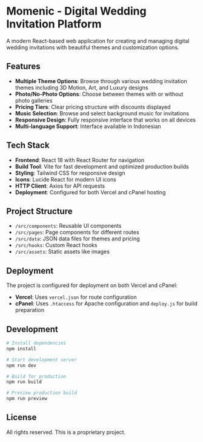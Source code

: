 # Momenic - Digital Wedding Invitation Platform

A modern React-based web application for creating and managing digital wedding invitations with beautiful themes and customization options.

## Features

- **Multiple Theme Options**: Browse through various wedding invitation themes including 3D Motion, Art, and Luxury designs
- **Photo/No-Photo Options**: Choose between themes with or without photo galleries
- **Pricing Tiers**: Clear pricing structure with discounts displayed
- **Music Selection**: Browse and select background music for invitations
- **Responsive Design**: Fully responsive interface that works on all devices
- **Multi-language Support**: Interface available in Indonesian

## Tech Stack

- **Frontend**: React 18 with React Router for navigation
- **Build Tool**: Vite for fast development and optimized production builds
- **Styling**: Tailwind CSS for responsive design
- **Icons**: Lucide React for modern UI icons
- **HTTP Client**: Axios for API requests
- **Deployment**: Configured for both Vercel and cPanel hosting

## Project Structure

- `/src/components`: Reusable UI components
- `/src/pages`: Page components for different routes
- `/src/data`: JSON data files for themes and pricing
- `/src/hooks`: Custom React hooks
- `/src/assets`: Static assets like images

## Deployment

The project is configured for deployment on both Vercel and cPanel:

- **Vercel**: Uses `vercel.json` for route configuration
- **cPanel**: Uses `.htaccess` for Apache configuration and `deploy.js` for build preparation

## Development

```bash
# Install dependencies
npm install

# Start development server
npm run dev

# Build for production
npm run build

# Preview production build
npm run preview
```

## License

All rights reserved. This is a proprietary project.
